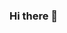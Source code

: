 ### Hi there 👋

<!--
**Kevin-LT/Kevin-LT** is a ✨ _special_ ✨ repository because its `README.md` (this file) appears on your GitHub profile.

Here are some ideas to get you started:

- 🔭 I’m currently working on <strong>CS50 lectures</strong>
- 🌱 I’m currently learning <strong>Web Programming with Python and JavaScript</strong>
- 📫 How to reach me: <a href = "mailto: 20kevin01@gmail.com">20kevin01@gmail.com</a>

-->
